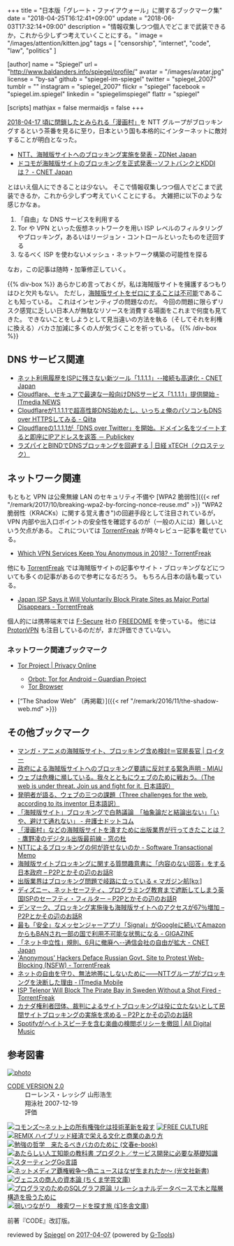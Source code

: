 +++
title = "日本版「グレート・ファイアウォール」に関するブックマーク集"
date = "2018-04-25T16:12:41+09:00"
update = "2018-06-03T17:32:14+09:00"
description = "情報収集しつつ個人でどこまで武装できるか，これから少しずつ考えていくことにする。"
image = "/images/attention/kitten.jpg"
tags = [ "censorship", "internet", "code", "law", "politics" ]

[author]
  name      = "Spiegel"
  url       = "http://www.baldanders.info/spiegel/profile/"
  avatar    = "/images/avatar.jpg"
  license   = "by-sa"
  github    = "spiegel-im-spiegel"
  twitter   = "spiegel_2007"
  tumblr    = ""
  instagram = "spiegel_2007"
  flickr    = "spiegel"
  facebook  = "spiegel.im.spiegel"
  linkedin  = "spiegelimspiegel"
  flattr    = "spiegel"

[scripts]
  mathjax = false
  mermaidjs = false
+++

[2018-04-17 頃に閉鎖したとみられる「漫画村」](https://www.huffingtonpost.jp/2018/04/17/mangamura-server_a_23413077/ "「漫画村」運営側が自ら閉鎖か　サーバーに接続できず")を NTT グループがブロッキングするという茶番を見るに至り，日本という国も本格的にインターネットに敵対することが明白となった。

- [NTT、海賊版サイトへのブロッキング実施を発表 - ZDNet Japan](https://japan.zdnet.com/article/35118199/)
- [ドコモが海賊版サイトのブロッキングを正式発表--ソフトバンクとKDDIは？ - CNET Japan](https://japan.cnet.com/article/35118202/)

とはいえ個人にできることは少ない。
そこで情報収集しつつ個人でどこまで武装できるか，これから少しずつ考えていくことにする。
大雑把に以下のような感じかなぁ。

1. 「自由」な DNS サービスを利用する
2. Tor や VPN といった仮想ネットワークを用い ISP レベルのフィルタリングやブロッキング，あるいはリージョン・コントロールといったものを迂回する
3. なるべく ISP を使わないメッシュ・ネットワーク構築の可能性を探る

なお，この記事は随時・加筆修正していく。

{{% div-box %}}
あらかじめ言っておくが，私は海賊版サイトを擁護するつもりはひと欠片もない。
ただし，[海賊版サイトをゼロにすることは不可能](http://p2ptk.org/copyright/715 "日本では知られていない海賊版の新潮流 – P2Pとかその辺のお話R")であることも知っている。
これはインセンティブの問題なのだ。
今回の問題に限らずリスク感覚に乏しい日本人が無駄なリソースを消費する場面をこれまで何度も見てきた。
できないことをしようとして見当違いの方法を執る（そしてそれを利権に換える）バカさ加減に多くの人が気づくことを祈っている。
{{% /div-box %}}

## DNS サービス関連

- [ネット利用履歴をISPに残さない新ツール「1.1.1.1」--接続も高速化 - CNET Japan](https://japan.cnet.com/article/35117022/)
- [Cloudflare、セキュアで最速な一般向けDNSサービス「1.1.1.1」提供開始 - ITmedia NEWS](http://www.itmedia.co.jp/news/articles/1804/02/news074.html)
- [Cloudflareが1.1.1.1で超高性能DNS始めたし、いっちょ俺のパソコンもDNS over HTTPSしてみる - Qiita](https://qiita.com/onokatio/items/42fb4a2811600680591b)
- [Cloudflareの1.1.1.1が「DNS over Twitter」を開始。ドメイン名をツイートすると即座にIPアドレスを返答 － Publickey](http://www.publickey1.jp/blog/18/cloudflare1111dns_over_twitterip.html)
- [ラズパイとBINDでDNSブロッキングを回避する | 日経 xTECH（クロステック）](http://tech.nikkeibp.co.jp/atcl/nxt/column/18/00079/00012/)

## ネットワーク関連

もともと VPN は公衆無線 LAN のセキュリティ不備や [WPA2 脆弱性]({{< ref "/remark/2017/10/breaking-wpa2-by-forcing-nonce-reuse.md" >}} "WPA2 脆弱性（KRACKs）に関する覚え書き")の回避手段として注目されているが， VPN 内部や出入口ポイントの安全性を確認するのが（一般の人には）難しいという欠点がある。
これについては [TorrentFreak] が時々レビュー記事を載せている。

- [Which VPN Services Keep You Anonymous in 2018? - TorrentFreak](https://torrentfreak.com/vpn-services-keep-anonymous-2018/)

他にも [TorrentFreak] では海賊版サイトの記事やサイト・ブロッキングなどについても多くの記事があるので参考になるだろう。
もちろん日本の話も載っている。

- [Japan ISP Says it Will Voluntarily Block Pirate Sites as Major Portal Disappears - TorrentFreak](https://torrentfreak.com/japan-isp-says-it-will-voluntarily-block-pirate-sites-as-major-portal-disappears-180424/)

個人的には携帯端末では [F-Secure] 社の [FREEDOME] を使っている。
他には [ProtonVPN] も注目しているのだが，まだ評価できていない。

[TorrentFreak]: https://torrentfreak.com/ "TorrentFreak ⋆ Breaking File-sharing, Copyright and Privacy News"
[F-Secure]: https://www.f-secure.com/ "F-Secure | Cyber Security Solutions for your Home and Business"
[FREEDOME]: https://www.f-secure.com/en/web/home_global/freedome "F-Secure FREEDOME VPN — Protect your privacy | F-Secure"
[ProtonVPN]: https://protonvpn.com/ "ProtonVPN: Secure and Free VPN service for protecting your privacy"

### ネットワーク関連ブックマーク

- [Tor Project | Privacy Online](https://www.torproject.org/)
    - [Orbot: Tor for Android – Guardian Project](https://guardianproject.info/apps/orbot/)
    - [Tor Browser](https://www.torproject.org/projects/torbrowser.html.en)

- [“The Shadow Web” （再掲載）]({{< ref "/remark/2016/11/the-shadow-web.md" >}})

## その他ブックマーク

- [マンガ・アニメの海賊版サイト、ブロッキング含め検討＝官房長官 | ロイター](https://jp.reuters.com/article/suga-pirated-copy-idJPKBN1GV0PV)
- [政府による海賊版サイトへのブロッキング要請に反対する緊急声明 - MIAU](https://miau.jp/ja/845)
- [ウェブは危機に瀕している。我々とともにウェブのために戦おう。（The web is under threat. Join us and fight for it. 日本語訳）](https://www.yamdas.org/column/technique/web-birthday-29j.html)
- [発明者が語る、ウェブの三つの課題（Three challenges for the web, according to its inventor 日本語訳）](https://www.yamdas.org/column/technique/web-turns-28-letterj.html)
- [「海賊版サイト」ブロッキングで白熱議論　「抽象論だと結論出ない」「いや、避けて通れない」 - 弁護士ドットコム](https://www.bengo4.com/internet/n_7763/)
- [「漫画村」などの海賊版サイトを潰すために出版業界が行ってきたことは？ - 鷹野凌のデジタル出版最前線 - 窓の杜](https://forest.watch.impress.co.jp/docs/bookwatch/digipub/1118474.html)
- [NTTによるブロッキングの何が許せないのか - Software Transactional Memo](http://kumagi.hatenablog.com/entry/why-ntt-blocking)
- [海賊版サイトブロッキングに関する質問趣意書に「内容のない回答」をする日本政府 – P2Pとかその辺のお話R](http://p2ptk.org/copyright/887)
- [出版業界はブロッキング問題で岐路に立っている «  マガジン航[kɔː]](https://magazine-k.jp/2018/05/01/editors-note-32/)
- [ディズニー、ネットセーフティ、プログラミング教育まで遮断してしまう英国ISPのセーフティ・フィルター – P2Pとかその辺のお話R](http://p2ptk.org/freedom-of-speech/904)
- [デンマーク、ブロッキング実施後も海賊版サイトへのアクセスが67％増加 – P2Pとかその辺のお話R](http://p2ptk.org/copyright/900)
- [最も「安全」なメッセンジャーアプリ「Signal」がGoogleに続いてAmazonからもBANされ一部の国で利用不可能な状態になる - GIGAZINE](https://gigazine.net/news/20180507-amazon-shut-down-signal-account/)
- [「ネット中立性」規則、6月に撤廃へ--通信会社の自由が拡大 - CNET Japan](https://japan.cnet.com/article/35119001/)
- ['Anonymous' Hackers Deface Russian Govt. Site to Protest Web-Blocking (NSFW) - TorrentFreak](https://torrentfreak.com/anonymous-hackers-deface-russian-govt-site-to-protest-web-blocking-nsfw-180512/)
- [ネットの自由を守り、無法地帯にしないために――NTTグループがブロッキングを決断した理由 - ITmedia Mobile](http://www.itmedia.co.jp/mobile/articles/1805/11/news136.html)
- [ISP Telenor Will Block The Pirate Bay in Sweden Without a Shot Fired - TorrentFreak](https://torrentfreak.com/isp-telenor-will-block-the-pirate-bay-in-sweden-without-a-shot-fired-180520/)
- [カナダ権利者団体、裁判によるサイトブロッキングは役に立たないとして民間サイトブロッキングの実施を求める – P2Pとかその辺のお話R](http://p2ptk.org/copyright/951)
- [Spotifyがヘイトスピーチを含む楽曲の検閲ポリシーを撤回 | All Digital Music](http://jaykogami.com/2018/06/15253.html)

## 参考図書

<div class="hreview" ><a class="item url" href="http://www.amazon.co.jp/exec/obidos/ASIN/B01CYDGUV8/baldandersinf-22/"><img src="https://images-fe.ssl-images-amazon.com/images/I/31Q2jh%2B5SgL._SL160_.jpg" alt="photo" class="photo"  /></a><dl ><dt class="fn"><a class="item url" href="http://www.amazon.co.jp/exec/obidos/ASIN/B01CYDGUV8/baldandersinf-22/">CODE VERSION 2.0</a></dt><dd>ローレンス・レッシグ 山形浩生 </dd><dd>翔泳社 2007-12-19</dd><dd>評価<abbr class="rating" title="5"><img src="http://g-images.amazon.com/images/G/01/detail/stars-5-0.gif" alt="" /></abbr> </dd></dl><p class="similar"><a href="http://www.amazon.co.jp/exec/obidos/ASIN/B01HPIZ24I/baldandersinf-22/" target="_top"><img src="http://images.amazon.com/images/P/B01HPIZ24I.09._SCTHUMBZZZ_.jpg"  alt="コモンズ～ネット上の所有権強化は技術革新を殺す"  /></a> <a href="http://www.amazon.co.jp/exec/obidos/ASIN/B01DJ5VE0W/baldandersinf-22/" target="_top"><img src="http://images.amazon.com/images/P/B01DJ5VE0W.09._SCTHUMBZZZ_.jpg"  alt="FREE CULTURE"  /></a> <a href="http://www.amazon.co.jp/exec/obidos/ASIN/B01DIV9AI0/baldandersinf-22/" target="_top"><img src="http://images.amazon.com/images/P/B01DIV9AI0.09._SCTHUMBZZZ_.jpg"  alt="REMIX ハイブリッド経済で栄える文化と商業のあり方"  /></a> <a href="http://www.amazon.co.jp/exec/obidos/ASIN/B06Y5KFBMM/baldandersinf-22/" target="_top"><img src="http://images.amazon.com/images/P/B06Y5KFBMM.09._SCTHUMBZZZ_.jpg"  alt="勉強の哲学　来たるべきバカのために (文春e-book)"  /></a> <a href="http://www.amazon.co.jp/exec/obidos/ASIN/B01N4MYLFN/baldandersinf-22/" target="_top"><img src="http://images.amazon.com/images/P/B01N4MYLFN.09._SCTHUMBZZZ_.jpg"  alt="あたらしい人工知能の教科書 プロダクト／サービス開発に必要な基礎知識"  /></a> <a href="http://www.amazon.co.jp/exec/obidos/ASIN/B01FH3KRTI/baldandersinf-22/" target="_top"><img src="http://images.amazon.com/images/P/B01FH3KRTI.09._SCTHUMBZZZ_.jpg"  alt="スターティングGo言語"  /></a> <a href="http://www.amazon.co.jp/exec/obidos/ASIN/B01MU9VUTA/baldandersinf-22/" target="_top"><img src="http://images.amazon.com/images/P/B01MU9VUTA.09._SCTHUMBZZZ_.jpg"  alt="ネットメディア覇権戦争～偽ニュースはなぜ生まれたか～ (光文社新書)"  /></a> <a href="http://www.amazon.co.jp/exec/obidos/ASIN/B00ETNHZJS/baldandersinf-22/" target="_top"><img src="http://images.amazon.com/images/P/B00ETNHZJS.09._SCTHUMBZZZ_.jpg"  alt="ヴェニスの商人の資本論 (ちくま学芸文庫)"  /></a> <a href="http://www.amazon.co.jp/exec/obidos/ASIN/B01LWTQFDN/baldandersinf-22/" target="_top"><img src="http://images.amazon.com/images/P/B01LWTQFDN.09._SCTHUMBZZZ_.jpg"  alt="プログラマのためのSQLグラフ原論 リレーショナルデータベースで木と階層構造を扱うために"  /></a> <a href="http://www.amazon.co.jp/exec/obidos/ASIN/B01J7Q5LB0/baldandersinf-22/" target="_top"><img src="http://images.amazon.com/images/P/B01J7Q5LB0.09._SCTHUMBZZZ_.jpg"  alt="弱いつながり　検索ワードを探す旅 (幻冬舎文庫)"  /></a> </p>
<p class="description">前著『CODE』改訂版。</p>
<p class="gtools" >reviewed by <a href='#maker' class='reviewer'>Spiegel</a> on <abbr class="dtreviewed" title="2017-04-07">2017-04-07</abbr> (powered by <a href="http://www.goodpic.com/mt/aws/index.html" >G-Tools</a>)</p>
</div>
